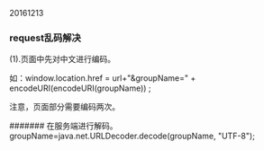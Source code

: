 20161213

### request乱码解决

\(1\).页面中先对中文进行编码。

如：window.location.href = url+"&groupName=" + encodeURI\(encodeURI\(groupName\)\) ;

注意，页面部分需要编码两次。

\#\#\#\#\#\#\#  在服务端进行解码。  
  groupName=[j](http://lib.csdn.net/base/javase)ava.net.URLDecoder.decode\(groupName, "UTF-8"\);

